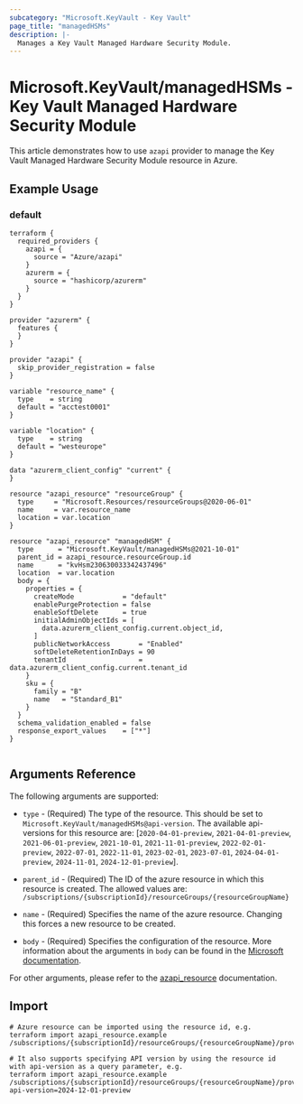 ```yaml
---
subcategory: "Microsoft.KeyVault - Key Vault"
page_title: "managedHSMs"
description: |-
  Manages a Key Vault Managed Hardware Security Module.
---
```


# Microsoft.KeyVault/managedHSMs - Key Vault Managed Hardware Security Module

This article demonstrates how to use `azapi` provider to manage the Key Vault Managed Hardware Security Module resource in Azure.

## Example Usage

### default

```hcl
terraform {
  required_providers {
    azapi = {
      source = "Azure/azapi"
    }
    azurerm = {
      source = "hashicorp/azurerm"
    }
  }
}

provider "azurerm" {
  features {
  }
}

provider "azapi" {
  skip_provider_registration = false
}

variable "resource_name" {
  type    = string
  default = "acctest0001"
}

variable "location" {
  type    = string
  default = "westeurope"
}

data "azurerm_client_config" "current" {
}

resource "azapi_resource" "resourceGroup" {
  type     = "Microsoft.Resources/resourceGroups@2020-06-01"
  name     = var.resource_name
  location = var.location
}

resource "azapi_resource" "managedHSM" {
  type      = "Microsoft.KeyVault/managedHSMs@2021-10-01"
  parent_id = azapi_resource.resourceGroup.id
  name      = "kvHsm230630033342437496"
  location  = var.location
  body = {
    properties = {
      createMode            = "default"
      enablePurgeProtection = false
      enableSoftDelete      = true
      initialAdminObjectIds = [
        data.azurerm_client_config.current.object_id,
      ]
      publicNetworkAccess       = "Enabled"
      softDeleteRetentionInDays = 90
      tenantId                  = data.azurerm_client_config.current.tenant_id
    }
    sku = {
      family = "B"
      name   = "Standard_B1"
    }
  }
  schema_validation_enabled = false
  response_export_values    = ["*"]
}


```



## Arguments Reference

The following arguments are supported:

* `type` - (Required) The type of the resource. This should be set to `Microsoft.KeyVault/managedHSMs@api-version`. The available api-versions for this resource are: [`2020-04-01-preview`, `2021-04-01-preview`, `2021-06-01-preview`, `2021-10-01`, `2021-11-01-preview`, `2022-02-01-preview`, `2022-07-01`, `2022-11-01`, `2023-02-01`, `2023-07-01`, `2024-04-01-preview`, `2024-11-01`, `2024-12-01-preview`].

* `parent_id` - (Required) The ID of the azure resource in which this resource is created. The allowed values are:  
  `/subscriptions/{subscriptionId}/resourceGroups/{resourceGroupName}`

* `name` - (Required) Specifies the name of the azure resource. Changing this forces a new resource to be created.

* `body` - (Required) Specifies the configuration of the resource. More information about the arguments in `body` can be found in the [Microsoft documentation](https://learn.microsoft.com/en-us/azure/templates/Microsoft.KeyVault/managedHSMs?pivots=deployment-language-terraform).

For other arguments, please refer to the [azapi_resource](https://registry.terraform.io/providers/Azure/azapi/latest/docs/resources/resource) documentation.

## Import

 ```shell
 # Azure resource can be imported using the resource id, e.g.
 terraform import azapi_resource.example /subscriptions/{subscriptionId}/resourceGroups/{resourceGroupName}/providers/Microsoft.KeyVault/managedHSMs/{resourceName}
 
 # It also supports specifying API version by using the resource id with api-version as a query parameter, e.g.
 terraform import azapi_resource.example /subscriptions/{subscriptionId}/resourceGroups/{resourceGroupName}/providers/Microsoft.KeyVault/managedHSMs/{resourceName}?api-version=2024-12-01-preview
 ```
